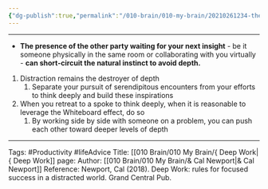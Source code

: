 ```yaml
---
{"dg-publish":true,"permalink":"/010-brain/010-my-brain/20210261234-the-whiteboard-effect/","created":"2021-08-01T11:59:28.000-04:00","updated":"2025-03-21T15:51:14.371-04:00"}
---
```


---

-   **The presence of the other party waiting for your next insight** - be it someone physically in the same room or collaborating with you virtually - **can short-circuit the natural instinct to avoid depth.**

1.  Distraction remains the destroyer of depth
    1.  Separate your pursuit of serendipitous encounters from your efforts to think deeply and build these inspirations
2.  When you retreat to a spoke to think deeply, when it is reasonable to leverage the Whiteboard effect, do so
    1.  By working side by side with someone on a problem, you can push each other toward deeper levels of depth

---

Tags: #Productivity #lifeAdvice
Title: [[010 Brain/010 My Brain/{ Deep Work\|{ Deep Work]]
page: 
Author: [[010 Brain/010 My Brain/& Cal Newport\|& Cal Newport]]
Reference: Newport, Cal (2018). Deep Work: rules for focused success in a distracted world. Grand Central Pub.

